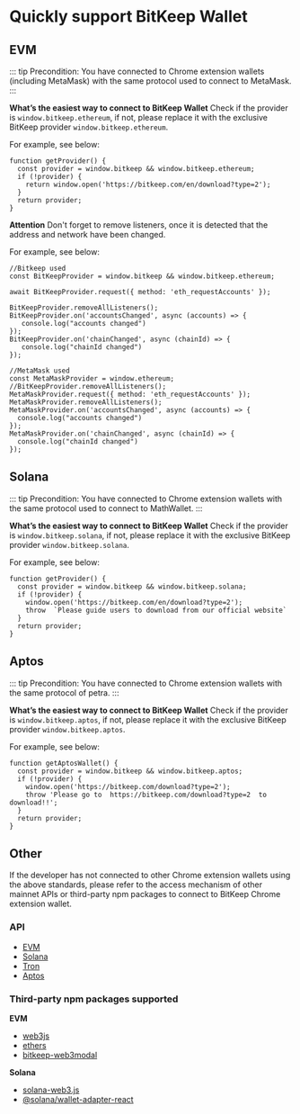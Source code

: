 # Quickly support BitKeep Wallet

## EVM

::: tip
 Precondition:
You have connected to Chrome extension wallets (including MetaMask) with the same protocol used to connect to MetaMask.
:::

**What’s the easiest way to connect to BitKeep Wallet**
 Check if the provider is `window.bitkeep.ethereum`, if not, please replace it with the exclusive BitKeep provider `window.bitkeep.ethereum`.

For example, see below:

```JS
function getProvider() {
  const provider = window.bitkeep && window.bitkeep.ethereum;
  if (!provider) {
    return window.open('https://bitkeep.com/en/download?type=2');
  }
  return provider;
}
```

**Attention**
Don't forget to remove listeners, once it is detected that the address and network have been changed.

For example, see below:

```JS
//Bitkeep used
const BitKeepProvider = window.bitkeep && window.bitkeep.ethereum;

await BitKeepProvider.request({ method: 'eth_requestAccounts' });

BitKeepProvider.removeAllListeners();
BitKeepProvider.on('accountsChanged', async (accounts) => {
   console.log("accounts changed")
});
BitKeepProvider.on('chainChanged', async (chainId) => {
   console.log("chainId changed")
});

//MetaMask used
const MetaMaskProvider = window.ethereum;
//BitKeepProvider.removeAllListeners();
MetaMaskProvider.request({ method: 'eth_requestAccounts' });
MetaMaskProvider.removeAllListeners();
MetaMaskProvider.on('accountsChanged', async (accounts) => {
  console.log("accounts changed")
});
MetaMaskProvider.on('chainChanged', async (chainId) => {
  console.log("chainId changed")
});
```

## Solana

::: tip
Precondition:
You have connected to Chrome extension wallets with the same protocol used to connect to MathWallet.
:::

**What’s the easiest way to connect to BitKeep Wallet**
 Check if the provider is `window.bitkeep.solana`, if not, please replace it with the exclusive BitKeep provider `window.bitkeep.solana`.

For example, see below:

```JS
function getProvider() {
  const provider = window.bitkeep && window.bitkeep.solana;
  if (!provider) {
    window.open('https://bitkeep.com/en/download?type=2');
    throw  `Please guide users to download from our official website`
  }
  return provider;
}
```

## Aptos

::: tip
Precondition:
You have connected to Chrome extension wallets with the same protocol of petra.
:::

**What’s the easiest way to connect to BitKeep Wallet**
 Check if the provider is `window.bitkeep.aptos`, if not, please replace it with the exclusive BitKeep provider `window.bitkeep.aptos`.

For example, see below:

```JS
function getAptosWallet() {
  const provider = window.bitkeep && window.bitkeep.aptos;
  if (!provider) {
    window.open('https://bitkeep.com/download?type=2');
    throw 'Please go to  https://bitkeep.com/download?type=2  to download!!';
  }
  return provider;
}
```

## Other

If the developer has not connected to other Chrome extension wallets using the above standards, please refer to the access mechanism of other mainnet APIs or third-party npm packages to connect to BitKeep Chrome extension wallet.

### API

- [EVM](/guide/wallet/ethereum.html)
- [Solana](/guide/wallet/solana.html)
- [Tron](/guide/wallet/tron.html)
- [Aptos](/guide/wallet/aptos.html)

### Third-party npm packages supported

**EVM**

- [web3js](https://www.npmjs.com/package/web3)
- [ethers](https://www.npmjs.com/package/ethers)
- [bitkeep-web3modal](https://www.npmjs.com/package/bitkeep-web3modal)

**Solana**

- [solana-web3.js](https://solana-labs.github.io/solana-web3.js/)
- [@solana/wallet-adapter-react](https://www.npmjs.com/package/@solana/wallet-adapter-react)
